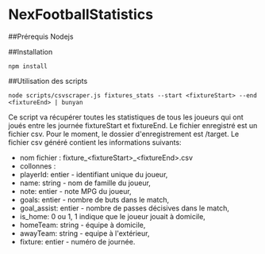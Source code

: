 # NexFootballStatistics

##Prérequis
Nodejs

##Installation
```
npm install
```
##Utilisation des scripts
```
node scripts/csvscraper.js fixtures_stats --start <fixtureStart> --end <fixtureEnd> | bunyan
```

Ce script va récupérer toutes les statistiques de tous les joueurs qui ont joués entre les journée fixtureStart et fixtureEnd.
Le fichier enregistré est un fichier csv. Pour le moment, le dossier d'enregistrement est /target.
Le fichier csv généré contient les informations suivants:
 - nom fichier : fixture_\<fixtureStart\>_\<fixtureEnd\>.csv
 - collonnes :
  - playerId: entier - identifiant unique du joueur,
  - name: string - nom de famille du joueur,
  - note: entier - note MPG du joueur,
  - goals: entier - nombre de buts dans le match,
  - goal_assist: entier - nombre de passes décisives dans le match,
  - is_home: 0 ou 1, 1 indique que le joueur jouait à domicile,
  - homeTeam: string - équipe à domicile,
  - awayTeam: string - equipe à l'extérieur,
  - fixture: entier - numéro de journée.


